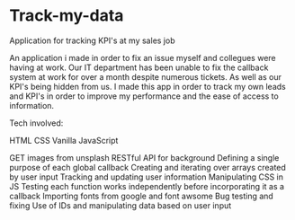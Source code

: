# Track-my-data
Application for tracking KPI's at my sales job

<!-- Description -->

An application i made in order to fix an issue myself and collegues were having at work. Our IT department has been unable to fix the callback system at work for over a month despite numerous tickets. As well as our KPI's being hidden from us. I made this app in order to track my own leads and KPI's in order to improve my performance and the ease of access to information.

Tech involved:

HTML
CSS
Vanilla JavaScript

GET images from unsplash RESTful API for background
Defining a single purpose of each global callback 
Creating and iterating over arrays created by user input
Tracking and updating user information
Manipulating CSS in JS
Testing each function works independently before incorporating it as a callback
Importing fonts from google and font awsome
Bug testing and fixing
Use of IDs and manipulating data based on user input